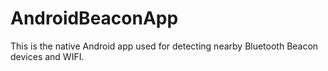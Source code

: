 # AndroidBeaconApp
This is the native Android app used for detecting nearby Bluetooth Beacon devices and WIFI.
